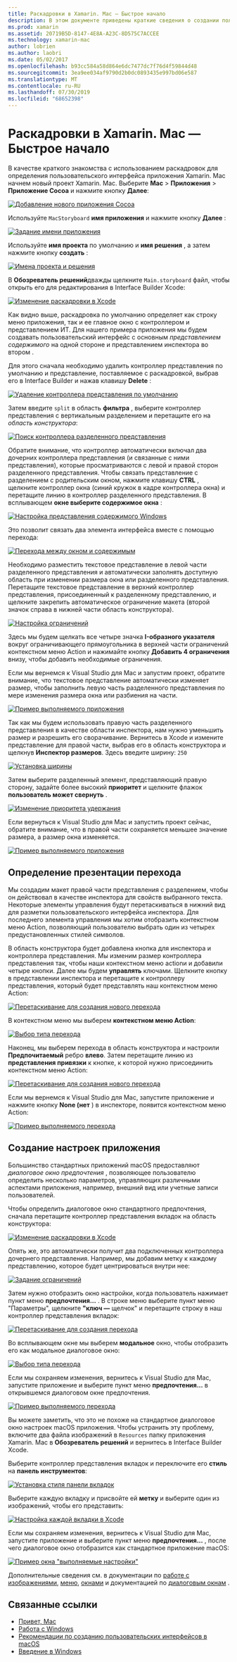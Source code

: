 ```yaml
---
title: Раскадровки в Xamarin. Mac — Быстрое начало
description: В этом документе приведены краткие сведения о создании пользовательских интерфейсов macOS с помощью раскадровок в Xamarin. Mac. Здесь описывается создание перехода и создание окна параметров.
ms.prod: xamarin
ms.assetid: 20719B5D-8147-4E8A-A23C-8D575C7ACCEE
ms.technology: xamarin-mac
author: lobrien
ms.author: laobri
ms.date: 05/02/2017
ms.openlocfilehash: b93cc584a58d864e6dc7477dc7f76d4f59844d48
ms.sourcegitcommit: 3ea9ee034af9790d2b0dc0893435e997bd06e587
ms.translationtype: MT
ms.contentlocale: ru-RU
ms.lasthandoff: 07/30/2019
ms.locfileid: "68652398"
---
```

# <a name="storyboards-in-xamarinmac-quick-start"></a>Раскадровки в Xamarin. Mac — Быстрое начало

В качестве краткого знакомства с использованием раскадровок для определения пользовательского интерфейса приложения Xamarin. Mac начнем новый проект Xamarin. Mac. Выберите **Mac** > **Приложения** > **Приложение Cocoa** и нажмите кнопку **Далее**:

[![](quickstart-images/qs01.png "Добавление нового приложения Cocoa")](quickstart-images/qs01.png#lightbox)

Используйте `MacStoryboard` **имя приложения** и нажмите кнопку **Далее** :

[![](quickstart-images/qs02.png "Задание имени приложения")](quickstart-images/qs02.png#lightbox)

Используйте **имя проекта** по умолчанию и **имя решения** , а затем нажмите кнопку **создать** :

[![](quickstart-images/qs03.png "Имена проекта и решения")](quickstart-images/qs03.png#lightbox)

В **Обозреватель решений**дважды щелкните `Main.storyboard` файл, чтобы открыть его для редактирования в Interface Builder Xcode:

[![](quickstart-images/qs04.png "Изменение раскадровки в Xcode")](quickstart-images/qs04.png#lightbox)

Как видно выше, раскадровка по умолчанию определяет как строку меню приложения, так и ее главное окно с контроллером и представлением ИТ. Для нашего примера приложения мы будем создавать пользовательский интерфейс с основным _представлением содержимого_ на одной стороне и представлением инспектора во втором .

Для этого сначала необходимо удалить контроллер представления по умолчанию и представление, поставляемое с раскадровкой, выбрав его в Interface Builder и нажав клавишу **Delete** :

[![](quickstart-images/qs05.png "Удаление контроллера представления по умолчанию")](quickstart-images/qs05.png#lightbox)

Затем введите `split` в область **фильтра** , выберите контроллер представления с вертикальным разделением и перетащите его на _область конструктора_:

[![](quickstart-images/qs06.png "Поиск контроллера разделенного представления")](quickstart-images/qs06.png#lightbox)

Обратите внимание, что контроллер автоматически включал два дочерних контроллера представления (и связанные с ними представления), которые просматриваются с левой и правой сторон разделенного представления. Чтобы связать представление с разделением с родительским окном, нажмите клавишу **CTRL** , щелкните контроллер окна (синий кружок в кадре контроллера окна) и перетащите линию в контроллер разделенного представления. В всплывающем **окне выберите содержимое окна** :

[![](quickstart-images/qs07.png "Настройка представления содержимого Windows")](quickstart-images/qs07.png#lightbox)

Это позволит связать два элемента интерфейса вместе с помощью перехода:

[![](quickstart-images/qs08.png "Перехода между окном и содержимым")](quickstart-images/qs08.png#lightbox)

Необходимо разместить текстовое представление в левой части разделенного представления и автоматически заполнять доступную область при изменении размера окна или разделенного представления. Перетащите текстовое представление в верхний контроллер представления, присоединенный к разделенному представлению, и щелкните закрепить автоматическое ограничение макета (второй значок справа в нижней части область конструктора).

[![](quickstart-images/qs09.png "Настройка ограничений")](quickstart-images/qs09.png#lightbox)

Здесь мы будем щелкать все четыре значка **I-образного указателя** вокруг ограничивающего прямоугольника в верхней части ограничений контекстном меню Action и нажимайте кнопку **Добавить 4 ограничения** внизу, чтобы добавить необходимые ограничения.

Если мы вернемся к Visual Studio для Mac и запустим проект, обратите внимание, что текстовое представление автоматически изменяет размер, чтобы заполнить левую часть разделенного представления по мере изменения размера окна или разбиения на части.

[![](quickstart-images/qs10.png "Пример выполняемого приложения")](quickstart-images/qs10.png#lightbox)

Так как мы будем использовать правую часть разделенного представления в качестве области инспектора, нам нужно уменьшить размер и разрешить его сворачивание. Вернитесь в Xcode и измените представление для правой части, выбрав его в область конструктора и щелкнув **Инспектор размеров**. Здесь введите ширину: `250`

[![](quickstart-images/qs11.png "Установка ширины")](quickstart-images/qs11.png#lightbox)

Затем выберите разделенный элемент, представляющий правую сторону, задайте более высокий **приоритет** и щелкните флажок **пользователь может свернуть** .

[![](quickstart-images/qs12.png "Изменение приоритета удержания")](quickstart-images/qs12.png#lightbox)

Если вернуться к Visual Studio для Mac и запустить проект сейчас, обратите внимание, что в правой части сохраняется меньшее значение размера, а размер окна изменяется.

[![](quickstart-images/qs13.png "Пример выполняемого приложения")](quickstart-images/qs13.png#lightbox)

<a name="Defining-a-Presentation-Segue" />

## <a name="defining-a-presentation-segue"></a>Определение презентации перехода

Мы создадим макет правой части представления с разделением, чтобы он действовал в качестве инспектора для свойств выбранного текста. Некоторые элементы управления будут перетаскиваться в нижний вид для разметки пользовательского интерфейса инспектора. Для последнего элемента управления мы хотим отобразить контекстном меню Action, позволяющий пользователю выбрать один из четырех предустановленных стилей символов.

В область конструктора будет добавлена кнопка для инспектора и контроллера представления. Мы изменим размер контроллера представления так, чтобы наши контекстном меню actionи и добавили четыре кнопки. Далее мы будем **управлять** ключами. Щелкните кнопку в представлении инспектора и перетащите к контроллеру представления, который будет представлять наш контекстном меню Action:

[![](quickstart-images/qs14.png "Перетаскивание для создания нового перехода")](quickstart-images/qs14.png#lightbox)

В контекстном меню мы выберем **контекстном меню Action**: 

[![](quickstart-images/qs15.png "Выбор типа перехода")](quickstart-images/qs15.png#lightbox)

Наконец, мы выберем перехода в область конструктора и настроили **Предпочитаемый** ребро **влево**. Затем перетащите линию из **представления привязки** к кнопке, к которой нужно присоединить контекстном меню Action:

[![](quickstart-images/qs16.png "Перетаскивание для создания нового перехода")](quickstart-images/qs16.png#lightbox)

Если мы вернемся к Visual Studio для Mac, запустите приложение и нажмите кнопку **None (нет** ) в инспекторе, появится контекстном меню Action:

[![](quickstart-images/qs17.png "Пример выполняемого перехода")](quickstart-images/qs17.png#lightbox)

<a name="Creating-App-Preferences" />

## <a name="creating-app-preferences"></a>Создание настроек приложения

Большинство стандартных приложений macOS предоставляют _диалоговое окно предпочтения_ , позволяющее пользователю определить несколько параметров, управляющих различными аспектами приложения, например, внешний вид или учетные записи пользователей.

Чтобы определить диалоговое окно стандартного предпочтения, сначала перетащите контроллер представления вкладок на область конструктора:

[![](quickstart-images/qs18.png "Изменение раскадровки в Xcode")](quickstart-images/qs18.png#lightbox)

Опять же, это автоматически получит два подключенных контроллера дочернего представления. Например, мы добавим метку к каждому представлению, которое будет центрироваться внутри нее:

[![](quickstart-images/qs19.png "Задание ограничений")](quickstart-images/qs19.png#lightbox)

Затем нужно отобразить окно настройки, когда пользователь нажимает пункт меню **предпочтения...** . В строке меню выберите пункт меню "Параметры", щелкните **"ключ —** щелчок" и перетащите строку в наш контроллер представления вкладок:

[![](quickstart-images/qs20.png "Перетаскивание для создания перехода")](quickstart-images/qs20.png#lightbox)

Во всплывающем окне мы выберем **модальное** окно, чтобы отобразить его как модальное диалоговое окно:

[![](quickstart-images/qs21.png "Выбор типа перехода")](quickstart-images/qs21.png#lightbox)

Если мы сохраняем изменения, вернитесь к Visual Studio для Mac, запустите приложение и выберите пункт меню **предпочтения...** в открывшемся диалоговом окне предпочтения.

[![](quickstart-images/qs22.png "Пример выполняемого перехода")](quickstart-images/qs22.png#lightbox)

Вы можете заметить, что это не похоже на стандартное диалоговое окно настроек macOS приложения. Чтобы устранить эту проблему, включите два файла изображений в `Resources` папку приложения Xamarin. Mac в **Обозреватель решений** и вернитесь в Interface Builder Xcode.

Выберите контроллер представления вкладок и переключите его **стиль** на **панель инструментов**: 

[![](quickstart-images/qs23.png "Установка стиля панели вкладок")](quickstart-images/qs23.png#lightbox)

Выберите каждую вкладку и присвойте ей **метку** и выберите один из изображений, чтобы его представить:

[![](quickstart-images/qs24.png "Настройка каждой вкладки в Xcode")](quickstart-images/qs24.png#lightbox)

Если мы сохраняем изменения, вернитесь к Visual Studio для Mac, запустите приложение и выберите пункт меню **предпочтения...** , после чего диалоговое окно отобразится как стандартное приложение macOS:

[![](quickstart-images/qs25.png "Пример окна \"выполняемые настройки\"")](quickstart-images/qs25.png#lightbox)

Дополнительные сведения см. в документации по [работе с изображениями](~/mac/app-fundamentals/image.md), [меню](~/mac/user-interface/menu.md), [окнами](~/mac/user-interface/window.md) и документацией по [диалоговым окнам](~/mac/user-interface/dialog.md) .

## <a name="related-links"></a>Связанные ссылки

- [Привет, Mac](~/mac/get-started/hello-mac.md)
- [Работа с Windows](~/mac/user-interface/window.md)
- [Рекомендации по созданию пользовательских интерфейсов в macOS](https://developer.apple.com/design/human-interface-guidelines/macos/overview/themes/)
- [Введение в Windows](https://developer.apple.com/library/mac/documentation/Cocoa/Conceptual/WinPanel/Introduction.html#//apple_ref/doc/uid/10000031-SW1)
